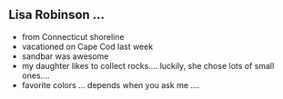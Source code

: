 ## Lisa Robinson ...
- from Connecticut shoreline
- vacationed on Cape Cod last week
- sandbar was awesome
- my daughter likes to collect rocks....  luckily, she chose lots of small ones....
- favorite colors ...  depends when you ask me ....
